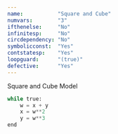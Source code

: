 ```yaml
---
name:           "Square and Cube"
numvars:        "3"
ifthenelse:     "No"
infinitesp:     "No"
circdependency: "No"
symbolicconst:  "Yes"
contstatesp:    "Yes"
loopguard:      "(true)"
defective:      "Yes"
---
```


Square and Cube Model

```python
while true:
    w = x + y
    x = w**2
    y = w**3
end
```
